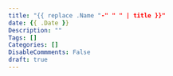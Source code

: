 ```yaml
---
title: "{{ replace .Name "-" " " | title }}"
date: {{ .Date }}
Description: ""
Tags: []
Categories: []
DisableCommments: False
draft: true
---
```


